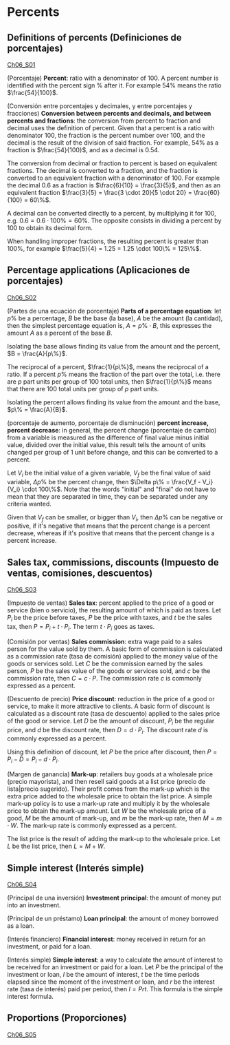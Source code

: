 
#   Percents

## Definitions of percents (Definiciones de porcentajes)
[Ch06_S01](../../../Libros/Mathematics/Algebra_basics__Prealgebra__OpenStax.pdf#page=525)

(Porcentaje)
**Percent**: ratio with a denominator of 100. A percent number is identified with the percent sign $\%$ after it. For example $54\%$ means the ratio $\frac{54}{100}$.

(Conversión entre porcentajes y decimales, y entre porcentajes y fracciones)
**Conversion between percents and decimals, and between percents and fractions**: the conversion from percent to fraction and decimal uses the definition of percent. Given that a percent is a ratio with denominator 100, the fraction is the percent number over 100, and the decimal is the result of the division of said fraction. For example, $54\%$ as a fraction is $\frac{54}{100}$, and as a decimal is $0.54$.

The conversion from decimal or fraction to percent is based on equivalent fractions. The decimal is converted to a fraction, and the fraction is converted to an equivalent fraction with a denominator of 100. For example the decimal $0.6$ as a fraction is $\frac{6}{10} = \frac{3}{5}$, and then as an equivalent fraction $\frac{3}{5} = \frac{3 \cdot 20}{5 \cdot 20} = \frac{60}{100} = 60\%$.

A decimal can be converted directly to a percent, by multiplying it for $100$, e.g. $0.6 = 0.6 \cdot 100 \% = 60\%$. The opposite consists in dividing a percent by $100$ to obtain its decimal form.

When handling improper fractions, the resulting percent is greater than $100\%$, for example $\frac{5}{4} = 1.25 = 1.25 \cdot 100\% = 125\%$.

## Percentage applications (Aplicaciones de porcentajes)
[Ch06_S02](../../../Libros/Mathematics/Algebra_basics__Prealgebra__OpenStax.pdf#page=542)

(Partes de una ecuación de porcentaje)
**Parts of a percentage equation**: let $p\%$ be a percentage, $B$ be the base (la base), $A$ be the amount (la cantidad), then the simplest percentage equation is, $A = p\% \cdot B$, this expresses the amount $A$ as a percent of the base $B$.

Isolating the base allows finding its value from the amount and the percent, $B = \frac{A}{p\%}$.

The reciprocal of a percent, $\frac{1}{p\%}$, means the reciprocal of a ratio. If a percent $p\%$ means the fraction of the part over the total, i.e. there are $p$ part units per group of $100$ total units, then $\frac{1}{p\%}$ means that there are $100$ total units per group of $p$ part units.

Isolating the percent allows finding its value from the amount and the base, $p\% = \frac{A}{B}$.

(porcentaje de aumento, porcentaje de disminución)
**percent increase, percent decrease**: in general, the percent change (porcentaje de cambio) from a variable is measured as the difference of final value minus initial value, divided over the initial value, this result tells the amount of units changed per group of $1$ unit before change, and this can be converted to a percent.

Let $V_i$ be the initial value of a given variable, $V_f$ be the final value of said variable, $\Delta p\%$ be the percent change, then $\Delta p\% = \frac{V_f - V_i}{V_i} \cdot 100\%$. Note that the words "initial" and "final" do not have to mean that they are separated in time, they can be separated under any criteria wanted.

Given that $V_f$ can be smaller, or bigger than $V_i$, then $\Delta p\%$ can be negative or positive, if it's negative that means that the percent change is a percent decrease, whereas if it's positive that means that the percent change is a percent increase.

## Sales tax, commissions, discounts (Impuesto de ventas, comisiones, descuentos)
[Ch06_S03](../../../Libros/Mathematics/Algebra_basics__Prealgebra__OpenStax.pdf#page=554)

(Impuesto de ventas)
**Sales tax**: percent applied to the price of a good or service (bien o servicio), the resulting amount of which is paid as taxes. Let $P_i$ be the price before taxes, $P$ be the price with taxes, and $t$ be the sales tax, then $P = P_i + t \cdot P_i$. The term $t \cdot P_i$ goes as taxes.

(Comisión por ventas)
**Sales commission**: extra wage paid to a sales person for the value sold by them. A basic form of commission is calculated as a commission rate (tasa de comisión) applied to the money value of the goods or services sold. Let $C$ be the commission earned by the sales person, $P$ be the sales value of the goods or services sold, and $c$ be the commission rate, then $C = c \cdot P$. The commission rate $c$ is commonly expressed as a percent.

(Descuento de precio)
**Price discount**: reduction in the price of a good or service, to make it more attractive to clients. A basic form of discount is calculated as a discount rate (tasa de descuento) applied to the sales price of the good or service. Let $D$ be the amount of discount, $P_i$ be the regular price, and $d$ be the discount rate, then $D = d \cdot P_i$. The discount rate $d$ is commonly expressed as a percent.

Using this definition of discount, let $P$ be the price after discount, then $P = P_i - D = P_i - d \cdot P_i$.

(Margen de ganancia)
**Mark-up**: retailers buy goods at a wholesale price (precio mayorista), and then resell said goods at a list price (precio de lista|precio sugerido). Their profit comes from the mark-up which is the extra price added to the wholesale price to obtain the list price. A simple mark-up policy is to use a mark-up rate and multiply it by the wholesale price to obtain the mark-up amount. Let $W$ be the wholesale price of a good, $M$ be the amount of mark-up, and $m$ be the mark-up rate, then $M = m \cdot W$. The mark-up rate is commonly expressed as a percent.

The list price is the result of adding the mark-up to the wholesale price. Let $L$ be the list price, then $L = M + W$.

## Simple interest (Interés simple)
[Ch06_S04](../../../Libros/Mathematics/Algebra_basics__Prealgebra__OpenStax.pdf#page=568)

(Principal de una inversión)
**Investment principal**: the amount of money put into an investment.

(Principal de un préstamo)
**Loan principal**: the amount of money borrowed as a loan.

(Interés financiero)
**Financial interest**: money received in return for an investment, or paid for a loan.

(Interés simple)
**Simple interest**: a way to calculate the amount of interest to be received for an investment or paid for a loan. Let $P$ be the principal of the investment or loan, $I$ be the amount of interest, $t$ be the time periods elapsed since the moment of the investment or loan, and $r$ be the interest rate (tasa de interés) paid per period, then $I = Prt$. This formula is the simple interest formula.

## Proportions (Proporciones)
[Ch06_S05](../../../Libros/Mathematics/Algebra_basics__Prealgebra__OpenStax.pdf#page=578)